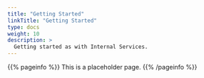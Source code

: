 ```yaml
---
title: "Getting Started"
linkTitle: "Getting Started"
type: docs
weight: 10
description: >
  Getting started as with Internal Services.
---
```


{{% pageinfo %}}
This is a placeholder page.
{{% /pageinfo %}}

